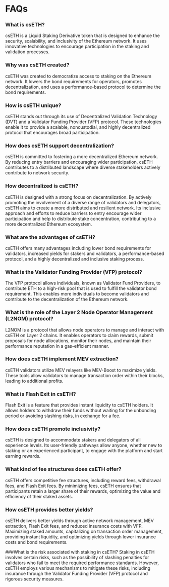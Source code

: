 # FAQs

### What is csETH?
csETH is a Liquid Staking Derivative token that is designed to enhance the security, scalability, and inclusivity of the Ethereum network. It uses innovative technologies to encourage participation in the staking and validation processes.

### Why was csETH created?
csETH was created to democratize access to staking on the Ethereum network. It lowers the bond requirements for operators, promotes decentralization, and uses a performance-based protocol to determine the bond requirements.

### How is csETH unique?
csETH stands out through its use of Decentralized Validation Technology (DVT) and a Validator Funding Provider (VFP) protocol. These technologies enable it to provide a scalable, noncustodial, and highly decentralized protocol that encourages broad participation.

### How does csETH support decentralization?
csETH is committed to fostering a more decentralized Ethereum network. By reducing entry barriers and encouraging wider participation, csETH contributes to a distributed landscape where diverse stakeholders actively contribute to network security.

### How decentralized is csETH?
csETH is designed with a strong focus on decentralization. By actively promoting the involvement of a diverse range of validators and delegators, csETH aims to create a more distributed and resilient network. Its inclusive approach and efforts to reduce barriers to entry encourage wider participation and help to distribute stake concentration, contributing to a more decentralized Ethereum ecosystem.

### What are the advantages of csETH?
csETH offers many advantages including lower bond requirements for validators, increased yields for stakers and validators, a performance-based protocol, and a highly decentralized and inclusive staking process.

### What is the Validator Funding Provider (VFP) protocol?
The VFP protocol allows individuals, known as Validator Fund Providers, to contribute ETH to a high-risk pool that is used to fulfill the validator bond requirement. This enables more individuals to become validators and contribute to the decentralization of the Ethereum network.

### What is the role of the Layer 2 Node Operator Management (L2NOM) protocol?
L2NOM is a protocol that allows node operators to manage and interact with csETH on Layer 2 chains. It enables operators to claim rewards, submit proposals for node allocations, monitor their nodes, and maintain their performance reputation in a gas-efficient manner.

### How does csETH implement MEV extraction?
csETH validators utilize MEV relayers like MEV-Boost to maximize yields. These tools allow validators to manage transaction order within their blocks, leading to additional profits.

### What is Flash Exit in csETH?
Flash Exit is a feature that provides instant liquidity to csETH holders. It allows holders to withdraw their funds without waiting for the unbonding period or avoiding slashing risks, in exchange for a fee.

### How does csETH promote inclusivity?
csETH is designed to accommodate stakers and delegators of all experience levels. Its user-friendly pathways allow anyone, whether new to staking or an experienced participant, to engage with the platform and start earning rewards.

### What kind of fee structures does csETH offer?
csETH offers competitive fee structures, including reward fees, withdrawal fees, and Flash Exit fees. By minimizing fees, csETH ensures that participants retain a larger share of their rewards, optimizing the value and efficiency of their staked assets.

### How csETH provides better yields?
csETH delivers better yields through active network management, MEV extraction, Flash Exit fees, and reduced insurance costs with VFP. Maximizing staked amounts, capitalizing on transaction order management, providing instant liquidity, and optimizing yields through lower insurance costs and bond requirements.

###What is the risk associated with staking in csETH?
Staking in csETH involves certain risks, such as the possibility of slashing penalties for validators who fail to meet the required performance standards. However, csETH employs various mechanisms to mitigate these risks, including insurance through the Validator Funding Provider (VFP) protocol and rigorous security measures.
